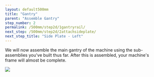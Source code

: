 ```yaml
---
layout: default500mm
title: "Gantry"
parent: "Assemble Gantry"
step_number: 2
permalink: /500mm/step2d/1gantryrail/
next_step: /500mm/step2d/2attachsideplate/
next_step_title: "Side Plate - Left"
---
```

We will now assemble the main gantry of the machine using the sub-assemblies you've built thus far. After this is assembled, your machine's frame will almost be complete.

<img src="../../step2/photo/P4210454jpg18.jpg">
